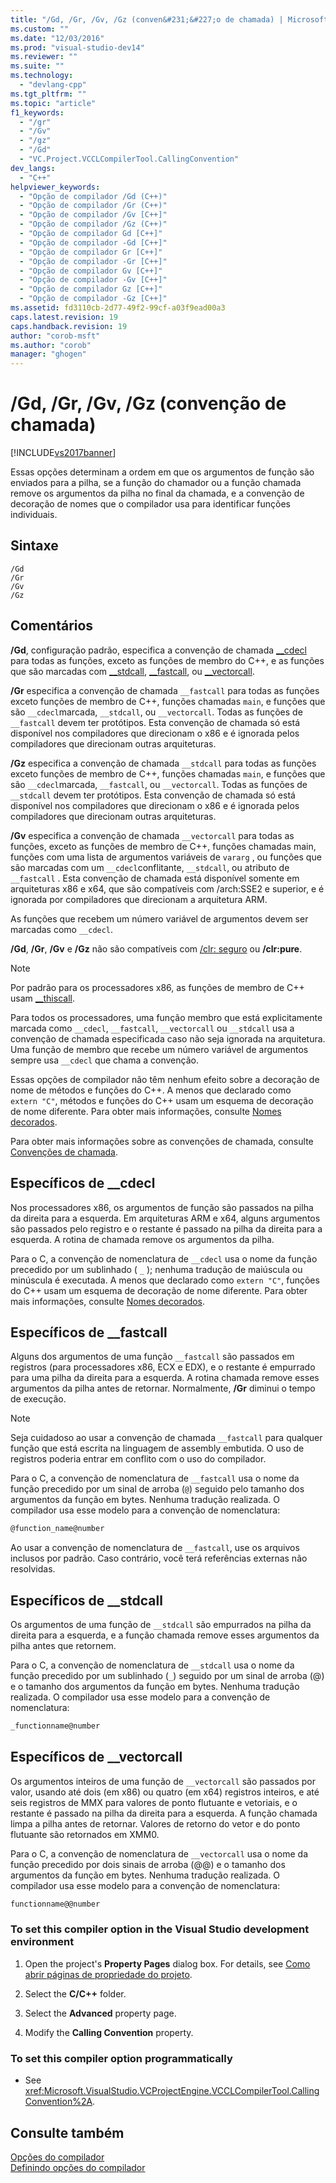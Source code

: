 ```yaml
---
title: "/Gd, /Gr, /Gv, /Gz (conven&#231;&#227;o de chamada) | Microsoft Docs"
ms.custom: ""
ms.date: "12/03/2016"
ms.prod: "visual-studio-dev14"
ms.reviewer: ""
ms.suite: ""
ms.technology: 
  - "devlang-cpp"
ms.tgt_pltfrm: ""
ms.topic: "article"
f1_keywords: 
  - "/gr"
  - "/Gv"
  - "/gz"
  - "/Gd"
  - "VC.Project.VCCLCompilerTool.CallingConvention"
dev_langs: 
  - "C++"
helpviewer_keywords: 
  - "Opção de compilador /Gd (C++)"
  - "Opção de compilador /Gr (C++)"
  - "Opção de compilador /Gv [C++]"
  - "Opção de compilador /Gz (C++)"
  - "Opção de compilador Gd [C++]"
  - "Opção de compilador -Gd [C++]"
  - "Opção de compilador Gr [C++]"
  - "Opção de compilador -Gr [C++]"
  - "Opção de compilador Gv [C++]"
  - "Opção de compilador -Gv [C++]"
  - "Opção de compilador Gz [C++]"
  - "Opção de compilador -Gz [C++]"
ms.assetid: fd3110cb-2d77-49f2-99cf-a03f9ead00a3
caps.latest.revision: 19
caps.handback.revision: 19
author: "corob-msft"
ms.author: "corob"
manager: "ghogen"
---
```

# /Gd, /Gr, /Gv, /Gz (conven&#231;&#227;o de chamada)
[!INCLUDE[vs2017banner](../../assembler/inline/includes/vs2017banner.md)]

Essas opções determinam a ordem em que os argumentos de função são enviados para a pilha, se a função do chamador ou a função chamada remove os argumentos da pilha no final da chamada, e a convenção de decoração de nomes que o compilador usa para identificar funções individuais.  
  
## Sintaxe  
  
```  
/Gd  
/Gr  
/Gv  
/Gz  
```  
  
## Comentários  
 **\/Gd**, configuração padrão, especifica a convenção de chamada [\_\_cdecl](../Topic/__cdecl.md) para todas as funções, exceto as funções de membro do C\+\+, e as funções que são marcadas com [\_\_stdcall](../../cpp/stdcall.md), [\_\_fastcall](../../cpp/fastcall.md), ou [\_\_vectorcall](../Topic/__vectorcall.md).  
  
 **\/Gr** especifica a convenção de chamada `__fastcall` para todas as funções exceto funções de membro de C\+\+, funções chamadas `main`, e funções que são `__cdecl`marcada, `__stdcall`, ou `__vectorcall`.  Todas as funções de `__fastcall` devem ter protótipos.  Esta convenção de chamada só está disponível nos compiladores que direcionam o x86 e é ignorada pelos compiladores que direcionam outras arquiteturas.  
  
 **\/Gz** especifica a convenção de chamada `__stdcall` para todas as funções exceto funções de membro de C\+\+, funções chamadas `main`, e funções que são `__cdecl`marcada, `__fastcall`, ou `__vectorcall`.  Todas as funções de `__stdcall` devem ter protótipos.  Esta convenção de chamada só está disponível nos compiladores que direcionam o x86 e é ignorada pelos compiladores que direcionam outras arquiteturas.  
  
 **\/Gv** especifica a convenção de chamada `__vectorcall` para todas as funções, exceto as funções de membro de C\+\+, funções chamadas main, funções com uma lista de argumentos variáveis de `vararg` , ou funções que são marcadas com um `__cdecl`conflitante, `__stdcall`, ou atributo de `__fastcall` .  Esta convenção de chamada está disponível somente em arquiteturas x86 e x64, que são compatíveis com \/arch:SSE2 e superior, e é ignorada por compiladores que direcionam a arquitetura ARM.  
  
 As funções que recebem um número variável de argumentos devem ser marcadas como `__cdecl`.  
  
 **\/Gd**, **\/Gr**, **\/Gv** e **\/Gz** não são compatíveis com [\/clr: seguro](../../build/reference/clr-common-language-runtime-compilation.md) ou **\/clr:pure**.  
  
> [!NOTE]
>  Por padrão para os processadores x86, as funções de membro de C\+\+ usam [\_\_thiscall](../../cpp/thiscall.md).  
  
 Para todos os processadores, uma função membro que está explicitamente marcada como `__cdecl`, `__fastcall`, `__vectorcall` ou `__stdcall` usa a convenção de chamada especificada caso não seja ignorada na arquitetura.  Uma função de membro que recebe um número variável de argumentos sempre usa `__cdecl` que chama a convenção.  
  
 Essas opções de compilador não têm nenhum efeito sobre a decoração de nome de métodos e funções do C\+\+.  A menos que declarado como `extern "C"`, métodos e funções do C\+\+ usam um esquema de decoração de nome diferente.  Para obter mais informações, consulte [Nomes decorados](../Topic/Decorated%20Names.md).  
  
 Para obter mais informações sobre as convenções de chamada, consulte [Convenções de chamada](../Topic/Calling%20Conventions.md).  
  
## Específicos de \_\_cdecl  
 Nos processadores x86, os argumentos de função são passados na pilha da direita para a esquerda.  Em arquiteturas ARM e x64, alguns argumentos são passados pelo registro e o restante é passado na pilha da direita para a esquerda.  A rotina de chamada remove os argumentos da pilha.  
  
 Para o C, a convenção de nomenclatura de `__cdecl` usa o nome da função precedido por um sublinhado \( `_` \); nenhuma tradução de maiúscula ou minúscula é executada.  A menos que declarado como `extern "C"`, funções do C\+\+ usam um esquema de decoração de nome diferente.  Para obter mais informações, consulte [Nomes decorados](../Topic/Decorated%20Names.md).  
  
## Específicos de \_\_fastcall  
 Alguns dos argumentos de uma função `__fastcall` são passados em registros \(para processadores x86, ECX e EDX\), e o restante é empurrado para uma pilha da direita para a esquerda.  A rotina chamada remove esses argumentos da pilha antes de retornar.  Normalmente, **\/Gr** diminui o tempo de execução.  
  
> [!NOTE]
>  Seja cuidadoso ao usar a convenção de chamada `__fastcall` para qualquer função que está escrita na linguagem de assembly embutida.  O uso de registros poderia entrar em conflito com o uso do compilador.  
  
 Para o C, a convenção de nomenclatura de `__fastcall` usa o nome da função precedido por um sinal de arroba \(`@`\) seguido pelo tamanho dos argumentos da função em bytes.  Nenhuma tradução realizada.  O compilador usa esse modelo para a convenção de nomenclatura:  
  
```c  
@function_name@number  
```  
  
 Ao usar a convenção de nomenclatura de `__fastcall`, use os arquivos inclusos por padrão.  Caso contrário, você terá referências externas não resolvidas.  
  
## Específicos de \_\_stdcall  
 Os argumentos de uma função de `__stdcall` são empurrados na pilha da direita para a esquerda, e a função chamada remove esses argumentos da pilha antes que retornem.  
  
 Para o C, a convenção de nomenclatura de `__stdcall` usa o nome da função precedido por um sublinhado \(`_`\) seguido por um sinal de arroba \(@\) e o tamanho dos argumentos da função em bytes.  Nenhuma tradução realizada.  O compilador usa esse modelo para a convenção de nomenclatura:  
  
```c  
_functionname@number  
```  
  
## Específicos de \_\_vectorcall  
 Os argumentos inteiros de uma função de `__vectorcall` são passados por valor, usando até dois \(em x86\) ou quatro \(em x64\) registros inteiros, e até seis registros de MMX para valores de ponto flutuante e vetoriais, e o restante é passado na pilha da direita para a esquerda.  A função chamada limpa a pilha antes de retornar.  Valores de retorno do vetor e do ponto flutuante são retornados em XMM0.  
  
 Para o C, a convenção de nomenclatura de `__vectorcall` usa o nome da função precedido por dois sinais de arroba \(@@\) e o tamanho dos argumentos da função em bytes.  Nenhuma tradução realizada.  O compilador usa esse modelo para a convenção de nomenclatura:  
  
```c  
functionname@@number  
```  
  
### To set this compiler option in the Visual Studio development environment  
  
1.  Open the project's **Property Pages** dialog box.  For details, see [Como abrir páginas de propriedade do projeto](../../misc/how-to-open-project-property-pages.md).  
  
2.  Select the **C\/C\+\+** folder.  
  
3.  Select the **Advanced** property page.  
  
4.  Modify the **Calling Convention** property.  
  
### To set this compiler option programmatically  
  
-   See <xref:Microsoft.VisualStudio.VCProjectEngine.VCCLCompilerTool.CallingConvention%2A>.  
  
## Consulte também  
 [Opções do compilador](../../build/reference/compiler-options.md)   
 [Definindo opções do compilador](../Topic/Setting%20Compiler%20Options.md)